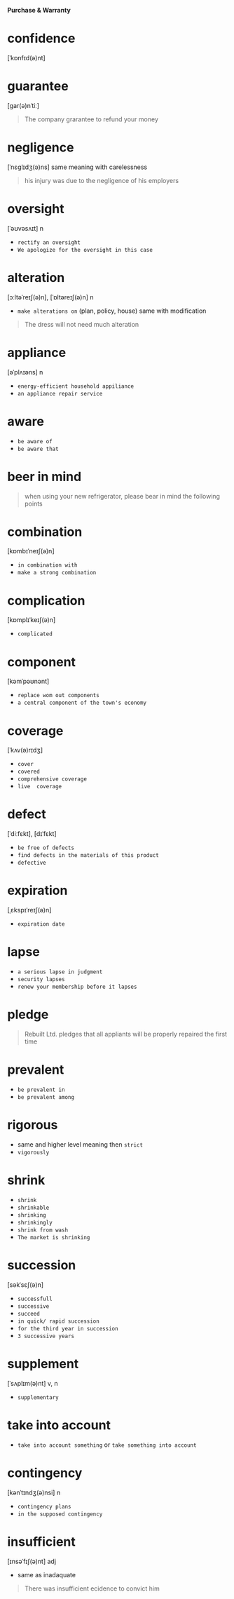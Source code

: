 **Purchase & Warranty**

# confidence
[ˈkɒnfɪd(ə)nt]

# guarantee
[ɡar(ə)nˈtiː]
> The company grarantee to refund your money

# negligence
[ˈnɛɡlɪdʒ(ə)ns]
same meaning with carelessness
> his injury was due to the negligence of his employers

# oversight
[ˈəʊvəsʌɪt] n
- `rectify an oversight`
- `We apologize for the oversight in this case`

# alteration
[ɔːltəˈreɪʃ(ə)n], [ˈɒltəreɪʃ(ə)n] n
- `make alterations on` (plan, policy, house) same with modification
> The dress will not need much alteration

# appliance
[əˈplʌɪəns] n
- `energy-efficient household appiliance`
- `an appliance repair service`

# aware
- `be aware of`
- `be aware that`

# beer in mind
> when using your new refrigerator, please bear in mind the following points

# combination
[kɒmbɪˈneɪʃ(ə)n]
- `in combination with`
- `make a strong combination`

# complication
[kɒmplɪˈkeɪʃ(ə)n]
- `complicated`

# component
[kəmˈpəʊnənt]
- `replace wom out components`
- `a central component of the town's economy`

# coverage
[ˈkʌv(ə)rɪdʒ]
- `cover`
- `covered`
- `comprehensive coverage`
- `live  coverage`

# defect
[ˈdiːfɛkt], [dɪˈfɛkt]
- `be free of defects`
- `find defects in the materials of this product`
- `defective`

# expiration
[ˌɛkspɪˈreɪʃ(ə)n]
- `expiration date`

# lapse
- `a serious lapse in judgment`
- `security lapses`
- `renew your membership before it lapses`

# pledge
> Rebuilt Ltd. pledges that all appliants will be properly repaired the first time

# prevalent
- `be prevalent in`
- `be prevalent among`

# rigorous
- same and higher level meaning then `strict`
- `vigorously`

# shrink
- `shrink`
- `shrinkable`
- `shrinking`
- `shrinkingly`
- `shrink from wash`
- `The market is shrinking`

# succession
[səkˈsɛʃ(ə)n]
- `successfull`
- `successive`
- `succeed`
- `in quick/ rapid succession`
- `for the third year in succession`
- `3 successive years`

# supplement
[ˈsʌplɪm(ə)nt] v, n
- `supplementary`

# take into account
- `take into account something` or `take something into account`

# contingency
[kənˈtɪndʒ(ə)nsi] n
- `contingency plans`
- `in the supposed contingency`

# insufficient
[ɪnsəˈfɪʃ(ə)nt] adj
- same as inadaquate
> There was insufficient ecidence to convict him